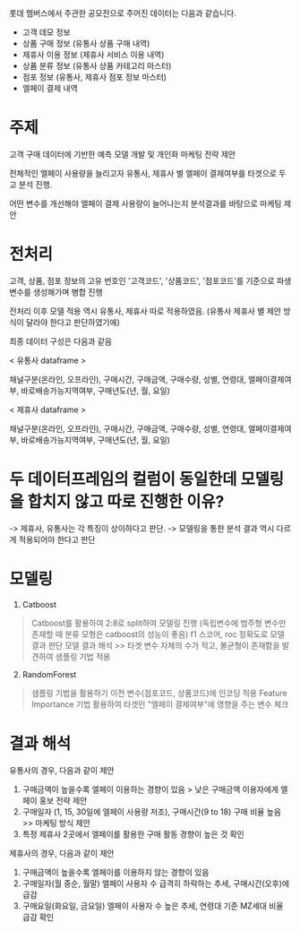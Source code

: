 롯데 멤버스에서 주관한 공모전으로 주어진 데이터는 다음과 같습니다.

- 고객 데모 정보
- 상품 구매 정보 (유통사 상품 구매 내역)
- 제휴사 이용 정보 (제휴사 서비스 이용 내역)
- 상품 분류 정보 (유통사 상품 카테고리 마스터)
- 점포 정보 (유통사, 제휴사 점포 정보 마스터)
- 엘페이 결제 내역 

# 주제 
고객 구매 데이터에 기반한 예측 모델 개발 및 개인화 마케팅 전략 제안

전체적인 엘페이 사용량을 늘리고자 유통사, 제휴사 별 엘페이 결제여부를 타겟으로 두고 분석 진행.

어떤 변수를 개선해야 엘페이 결제 사용량이 늘어나는지 분석결과를 바탕으로 마케팅 제안 


# 전처리
고객, 상품, 점포 정보의 고유 번호인 '고객코드', '상품코드', '점포코드'를 기준으로 파생변수를 생성해가며 병합 진행

전처리 이후 모델 적용 역시 유통사, 제휴사 따로 적용하였음. 
(유통사 제휴사 별 제안 방식이 달라야 한다고 판단하였기에)

최종 데이터 구성은 다음과 같음

< 유통사 dataframe >

채널구분(온라인, 오프라인), 구매시간, 구매금액, 구매수량, 성별, 연령대, 엘페이결제여부, 바로배송가능지역여부, 구매년도(년, 월, 요일)

< 제휴사 dataframe >

채널구분(온라인, 오프라인), 구매시간, 구매금액, 구매수량, 성별, 연령대, 엘페이결제여부, 바로배송가능지역여부, 구매년도(년, 월, 요일)

# 두 데이터프레임의 컬럼이 동일한데 모델링을 합치지 않고 따로 진행한 이유?
-> 제휴사, 유통사는 각 특징이 상이하다고 판단.
-> 모델링을 통한 분석 결과 역시 다르게 적용되어야 한다고 판단


# 모델링
1. Catboost
> Catboost를 활용하여 2:8로 split하여 모델링 진행 (독립변수에 범주형 변수만 존재할 때 분류 모형은 catboost의 성능이 좋음)
f1 스코어, roc 정확도로 모델 결과 판단
모델 결과 해석 >> 타겟 변수 자체의 수가 적고, 불균형이 존재함을 발견하여 샘플링 기법 적용

2. RandomForest
> 샘플링 기법을 활용하기 이전 변수(점포코드, 상품코드)에 인코딩 적용 
Feature Importance 기법 활용하여 타겟인 "엘페이 결제여부"에 영향을 주는 변수 체크

# 결과 해석
유통사의 경우, 다음과 같이 제안 
1. 구매금액이 높을수록 엘페이 이용하는 경향이 있음 > 낮은 구매금액 이용자에게 엘페이 홍보 전략 제안
2. 구매일자 (1, 15, 30일에 엘페이 사용량 저조), 구매시간(9 to 18) 구매 비율 높음 >> 마케팅 방식 제안
3. 특정 제휴사 2곳에서 엘페이를 활용한 구매 활동 경향이 높은 것 확인

제휴사의 경우, 다음과 같이 제안 
1. 구매금액이 높을수록 엘페이를 이용하지 않는 경향이 있음 
2. 구매일자(월 중순, 월말) 엘페이 사용자 수 급격히 하락하는 추세, 구매시간(오후)에 급감
3. 구매요일(화요일, 금요일) 엘페이 사용자 수 높은 추세, 연령대 기준 MZ세대 비율 급감 확인

